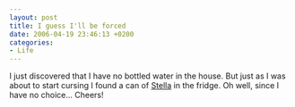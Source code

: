 ```yaml
---
layout: post
title: I guess I'll be forced
date: 2006-04-19 23:46:13 +0200
categories:
- Life
---
```

I just discovered that I have no bottled water in the house. But just as I was about to start cursing I found a can of <a href="http://www.stella-artois.com">Stella</a> in the fridge. Oh well, since I have no choice... Cheers!
